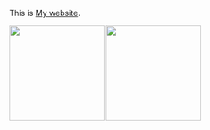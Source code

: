 This is [My website](https://wan-nyan-wan.github.io).

<a href="https://github.com/wan-nyan-wan">
  <img align="left" height="170px" src="https://github-readme-stats.vercel.app/api?username=wan-nyan-wan&count_private=true&show_icons=true" />
</a>
<a href="https://github.com/wan-nyan-wan">
  <img align="left" height="170px" src="https://github-readme-stats.vercel.app/api/top-langs/?username=wan-nyan-wan&count_private=true&show_icons=true&layout=compact" />
</a>

